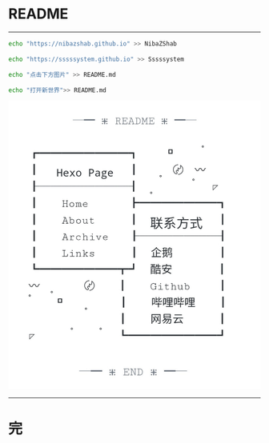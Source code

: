 # README
---
```bash
echo "https://nibazshab.github.io" >> NibaZShab
```
```bash
echo "https://sssssystem.github.io" >> Sssssystem
```
```bash
echo "点击下方图片" >> README.md
```
```bash
echo "打开新世界">> README.md
```

[![](/markdown/pictures/RAEDME.png)](https://nibazshab.github.io/about)

---
# 完
